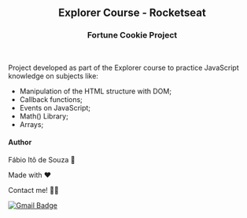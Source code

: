<h2 align=center>
  Explorer Course - Rocketseat
</h2>

<h3 align=center>
  Fortune Cookie Project
</h3>
<br>
<p>Project developed as part of the Explorer course to practice JavaScript knowledge on subjects like:
 <ul>
    <li>Manipulation of the HTML structure with DOM;</li>
    <li>Callback functions;</li>
    <li>Events on JavaScript;</li>
    <li>Math() Library;</li>
    <li>Arrays;</li>
  </ul>

<h4>Author</h4>

Fábio Itô de Souza 🚀

Made with ❤️

Contact me! 👋🏽 <br>

[![Gmail Badge](https://img.shields.io/badge/-Gmail-c14438?style=flat-square&logo=Gmail&logoColor=white&link=mailto:seu_email)](mailto:fabioito3@gmail.com)
